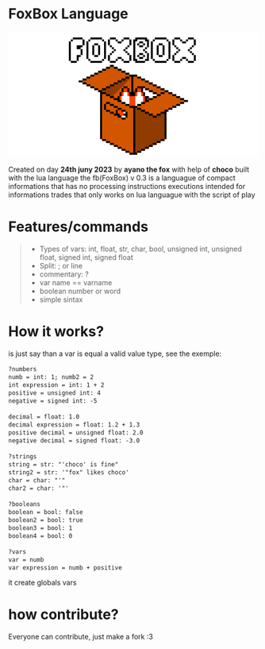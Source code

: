 # FoxBox Language
![Logo](./Logo.png)

 Created on day __24th juny 2023__ by **ayano the fox** with help of **choco** built with the lua language the fb(FoxBox) v 0.3 is a languague of compact informations that has no processing instructions executions intended for informations trades that only works on lua languague with the script of play

# Features/commands
 > - Types of vars: int, float, str, char, bool, unsigned int, unsigned float, signed int, signed float
 > - Split: ; or line
 > - commentary: ?
 > - var name == varname
 > - boolean number or word
 > - simple sintax

# How it works?
 is just say than a var is equal a valid value type, see the exemple:

```
?numbers
numb = int: 1; numb2 = 2
int expression = int: 1 + 2
positive = unsigned int: 4
negative = signed int: -5

decimal = float: 1.0
decimal expression = float: 1.2 + 1.3
positive decimal = unsigned float: 2.0
negative decimal = signed float: -3.0

?strings
string = str: "'choco' is fine"
string2 = str: '"fox" likes choco'
char = char: "'"
char2 = char: '"'

?booleans
boolean = bool: false
boolean2 = bool: true
boolean3 = bool: 1
boolean4 = bool: 0

?vars
var = numb
var expression = numb + positive
```

 it create globals vars

# how contribute?
 Everyone can contribute, just make a fork :3
 
